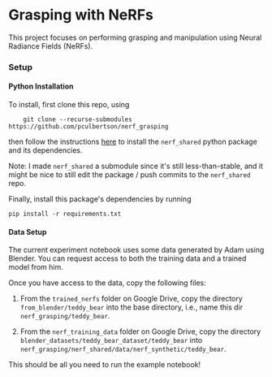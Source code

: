 # Grasping with NeRFs

This project focuses on performing grasping and manipulation using
Neural Radiance Fields (NeRFs).


### Setup

#### Python Installation
To install, first clone this repo, using
```
    git clone --recurse-submodules https://github.com/pculbertson/nerf_grasping
```
then follow the instructions [here](https://github.com/pculbertson/nerf_grasping)
to install the `nerf_shared` python package and its dependencies.

Note: I made `nerf_shared` a submodule since it's still less-than-stable, and it
might be nice to still edit the package / push commits to the `nerf_shared` repo.

Finally, install this package's dependencies by running
```
pip install -r requirements.txt
```

#### Data Setup

The current experiment notebook uses some data generated by Adam using Blender.
You can request access to both the training data and a trained model from him.

Once you have access to the data, copy the following files:

1. From the `trained_nerfs` folder on Google Drive, copy the directory
`from_blender/teddy_bear` into the base directory, i.e., name this dir
`nerf_grasping/teddy_bear`.

2. From the `nerf_training_data` folder on Google Drive, copy the directory
`blender_datasets/teddy_bear_dataset/teddy_bear` into
`nerf_grasping/nerf_shared/data/nerf_synthetic/teddy_bear`.

This should be all you need to run the example notebook!

